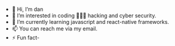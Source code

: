 - 👋 Hi, I’m dan
- 👀 I’m interested in coding 👨🏻‍💻 hacking and cyber security. 
- 🌱 I’m currently learning javascript and react-native frameworks.
- 📫 You can reach me via my email.
- ⚡ Fun fact-

<!---
dan-coder0/dan-coder0 is a ✨ special ✨ repository because its `README.md` (this file) appears on your GitHub profile.
You can click the Preview link to take a look at your changes.
--->
